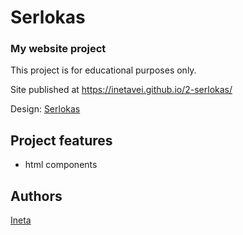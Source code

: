 # Serlokas
### My website project

This project is for educational purposes only.

Site published at https://inetavei.github.io/2-serlokas/

Design: [Serlokas](https://cdn.discordapp.com/attachments/648536139677958156/648860542743740428/404-Web-Page-Design-Examples-6.png)

## Project features
- html components

## Authors
[Ineta](https://github.com/InetaVei)
